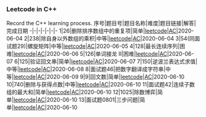 ### Leetcode in C++
Record the C++ learning process.
序号|题目号|题目名称|难度|题目链接|解答|完成日期
-|-|-|-|-|-|-
1|26|删除排序数组中的重复项|简单|[leetcode](https://leetcode-cn.com/problems/remove-duplicates-from-sorted-array/)|[AC](https://github.com/hysong0101/LeetcodeCplusplus/blob/master/26.%20%E5%88%A0%E9%99%A4%E6%8E%92%E5%BA%8F%E6%95%B0%E7%BB%84%E4%B8%AD%E7%9A%84%E9%87%8D%E5%A4%8D%E9%A1%B9.md)|2020-06-04
2|238|除自身以外数组的乘积|中等|[leetcode](https://leetcode-cn.com/problems/product-of-array-except-self/)|[AC](https://github.com/hysong0101/LeetcodeCplusplus/blob/master/238.%20%E9%99%A4%E8%87%AA%E8%BA%AB%E4%BB%A5%E5%A4%96%E6%95%B0%E7%BB%84%E7%9A%84%E4%B9%98%E7%A7%AF.md)|2020-06-04
3|54(同面试题29)|螺旋矩阵|中等|[leetcode](https://leetcode-cn.com/problems/spiral-matrix/)|[AC](https://github.com/hysong0101/LeetcodeCplusplus/blob/master/%E9%9D%A2%E8%AF%95%E9%A2%9829.%20%E9%A1%BA%E6%97%B6%E9%92%88%E6%89%93%E5%8D%B0%E7%9F%A9%E9%98%B5.md)|2020-06-05
4|128|最长连续序列|困难|[leetcode](https://leetcode-cn.com/problems/longest-consecutive-sequence/)|[AC](https://github.com/hysong0101/LeetcodeCplusplus/blob/master/128.%20%E6%9C%80%E9%95%BF%E8%BF%9E%E7%BB%AD%E5%BA%8F%E5%88%97.md)|2020-06-06
5|126|单词接龙 II|困难|[leetcode](https://leetcode-cn.com/problems/word-ladder-ii/)|[AC](https://github.com/hysong0101/LeetcodeCplusplus/blob/master/126.%20%E5%8D%95%E8%AF%8D%E6%8E%A5%E9%BE%99%20II.md)|2020-06-07
6|125|验证回文串|简单|[leetcode](https://leetcode-cn.com/problems/valid-palindrome/)|[AC](https://github.com/hysong0101/LeetcodeCplusplus/blob/master/125.%20%E9%AA%8C%E8%AF%81%E5%9B%9E%E6%96%87%E4%B8%B2.md)|2020-06-07
7|150|逆波兰表达式求值|中等|[leetcode](https://leetcode-cn.com/problems/evaluate-reverse-polish-notation/)|[AC](https://github.com/hysong0101/LeetcodeCplusplus/blob/master/150.%20%E9%80%86%E6%B3%A2%E5%85%B0%E8%A1%A8%E8%BE%BE%E5%BC%8F%E6%B1%82%E5%80%BC.md)|2020-06-08
8|面试题46|把数字翻译成字符串|中等|[leetcode](https://leetcode-cn.com/problems/ba-shu-zi-fan-yi-cheng-zi-fu-chuan-lcof/)|[AC](https://github.com/hysong0101/LeetcodeCplusplus/blob/master/%E9%9D%A2%E8%AF%95%E9%A2%9846.%20%E6%8A%8A%E6%95%B0%E5%AD%97%E7%BF%BB%E8%AF%91%E6%88%90%E5%AD%97%E7%AC%A6%E4%B8%B2.md)|2020-06-09
9|9|回文数|简单|[leetcode](https://leetcode-cn.com/problems/palindrome-number/submissions/)|[AC](https://github.com/youtoldme/LeetcodeCplusplus/blob/master/9.%20%E5%9B%9E%E6%96%87%E6%95%B0.md)|2020-06-10
10|740|删除与获得点数|中等|[leetcode](https://leetcode-cn.com/problems/delete-and-earn/)|[AC](https://github.com/youtoldme/LeetcodeCplusplus/blob/master/740.%20%E5%88%A0%E9%99%A4%E4%B8%8E%E8%8E%B7%E5%BE%97%E7%82%B9%E6%95%B0.md)|2020-06-10
11|面试题42|连续子数组的最大和|简单|[leetcode](https://leetcode-cn.com/problems/lian-xu-zi-shu-zu-de-zui-da-he-lcof/)|[AC](https://github.com/youtoldme/LeetcodeCplusplus/blob/master/%E9%9D%A2%E8%AF%95%E9%A2%9842.%20%E8%BF%9E%E7%BB%AD%E5%AD%90%E6%95%B0%E7%BB%84%E7%9A%84%E6%9C%80%E5%A4%A7%E5%92%8C.md)|2020-06-10
12|1025|除数博弈|简单|[leetcode](https://leetcode-cn.com/problems/divisor-game/)|[AC](https://github.com/youtoldme/LeetcodeCplusplus/blob/master/1025.%20%E9%99%A4%E6%95%B0%E5%8D%9A%E5%BC%88.md)|2020-06-10
13|面试题0801|三步问题|简单|[leetcode](https://leetcode-cn.com/problems/three-steps-problem-lcci/)|[AC](https://github.com/youtoldme/LeetcodeCplusplus/blob/master/%E9%9D%A2%E8%AF%95%E9%A2%98%2008.01.%20%E4%B8%89%E6%AD%A5%E9%97%AE%E9%A2%98.md)|2020-06-10
